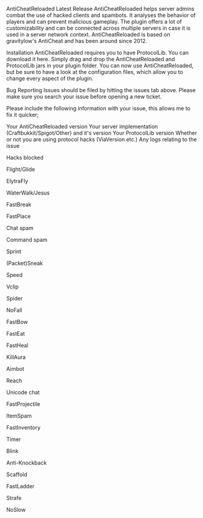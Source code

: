AntiCheatReloaded Latest Release
AntiCheatReloaded helps server admins combat the use of hacked clients and spambots. It analyses the behavior of players and can prevent malicious gameplay. The plugin offers a lot of customizability and can be connected across multiple servers in case it is used in a server network context. AntiCheatReloaded is based on gravitylow's AntiCheat and has been around since 2012.

Installation
AntiCheatReloaded requires you to have ProtocolLib. You can download it here. Simply drag and drop the AntiCheatReloaded and ProtocolLib jars in your plugin folder. You can now use AntiCheatReloaded, but be sure to have a look at the configuration files, which allow you to change every aspect of the plugin.

Bug Reporting
Issues should be filed by hitting the issues tab above. Please make sure you search your issue before opening a new ticket.

Please include the following information with your issue, this allows me to fix it quicker;

Your AntiCheatReloaded version
Your server implementation (Craftbukkit/Spigot/Other) and it's version
Your ProtocolLib version
Whether or not you are using protocol hacks (ViaVersion etc.)
Any logs relating to the issue

Hacks blocked

Flight/Glide

ElytraFly

WaterWalk/Jesus

FastBreak

FastPlace

Chat spam

Command spam

Sprint

(Packet)Sneak

Speed

Vclip

Spider

NoFall

FastBow

FastEat

FastHeal

KillAura

Aimbot

Reach

Unicode chat

FastProjectile

ItemSpam

FastInventory

Timer

Blink

Anti-Knockback

Scaffold

FastLadder

Strafe

NoSlow
